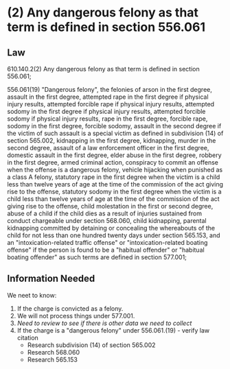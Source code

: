 # (2)  Any dangerous felony as that term is defined in section 556.061

## Law

610.140.2(2) Any dangerous felony as that term is defined in section 556.061;

556.061(19) "Dangerous felony", the felonies of arson in the first degree, assault in the first degree, attempted rape in the first degree if physical injury results, attempted forcible rape if physical injury results, attempted sodomy in the first degree if physical injury results, attempted forcible sodomy if physical injury results, rape in the first degree, forcible rape, sodomy in the first degree, forcible sodomy, assault in the second degree if the victim of such assault is a special victim as defined in subdivision (14) of section 565.002, kidnapping in the first degree, kidnapping, murder in the second degree, assault of a law enforcement officer in the first degree, domestic assault in the first degree, elder abuse in the first degree, robbery in the first degree, armed criminal action, conspiracy to commit an offense when the offense is a dangerous felony, vehicle hijacking when punished as a class A felony, statutory rape in the first degree when the victim is a child less than twelve years of age at the time of the commission of the act giving rise to the offense, statutory sodomy in the first degree when the victim is a child less than twelve years of age at the time of the commission of the act giving rise to the offense, child molestation in the first or second degree, abuse of a child if the child dies as a result of injuries sustained from conduct chargeable under section 568.060, child kidnapping, parental kidnapping committed by detaining or concealing the whereabouts of the child for not less than one hundred twenty days under section 565.153, and an "intoxication-related traffic offense" or "intoxication-related boating offense" if the person is found to be a "habitual offender" or "habitual boating offender" as such terms are defined in section 577.001;





## Information Needed

We neet to know:

1. If the charge is convicted as a felony.
2. We will not process things under 577.001.
3. *Need to review to see if there is other data we need to collect*
4. If the charge is a "dangerous felony" under 556.061.(19) - verify law citation
    *  Research subdivision (14) of section 565.002
    *  Research 568.060
    *  Research 565.153
    

